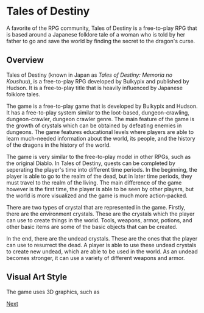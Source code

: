 # Tales of Destiny

A favorite of the RPG community, Tales of Destiny is a free-to-play RPG that is based around a Japanese folklore tale of a woman who is told by her father to go and save the world by finding the secret to the dragon's curse.

## Overview

Tales of Destiny (known in Japan as _Tales of Destiny: Memoria no Koushuu_), is a free-to-play RPG developed by Bulkypix and published by Hudson. It is a free-to-play title that is heavily influenced by Japanese folklore tales.

The game is a free-to-play game that is developed by Bulkypix and Hudson. It has a free-to-play system similar to the loot-based, dungeon-crawling, dungeon-crawler, dungeon crawler genre. The main feature of the game is the growth of crystals which can be obtained by defeating enemies in dungeons. The game features educational levels where players are able to learn much-needed information about the world, its people, and the history of the dragons in the history of the world.

The game is very similar to the free-to-play model in other RPGs, such as the original Diablo. In Tales of Destiny, quests can be completed by seperating the player's time into different time periods. In the beginning, the player is able to go to the realm of the dead, but in later time periods, they must travel to the realm of the living. The main difference of the game however is the first time, the player is able to be seen by other players, but the world is more visualized and the game is much more action-packed.

There are two types of crystal that are represented in the game. Firstly, there are the environment crystals. These are the crystals which the player can use to create things in the world. Tools, weapons, armor, potions, and other basic items are some of the basic objects that can be created.

In the end, there are the undead crystals. These are the ones that the player can use to resurrect the dead. A player is able to use these undead crystals to create new undead, which are able to be used in the world. As an undead becomes stronger, it can use a variety of different weapons and armor.

## Visual Art Style

The game uses 3D graphics, such as

[Next](148.md)
